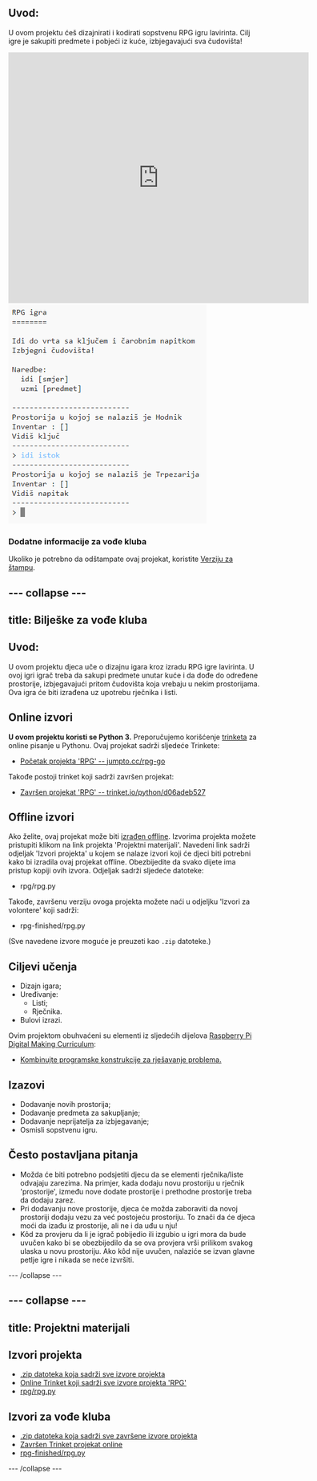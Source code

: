 ## Uvod:

U ovom projektu ćeš dizajnirati i kodirati sopstvenu RPG igru lavirinta. Cilj igre je sakupiti predmete i pobjeći iz kuće, izbjegavajući sva čudovišta!

<div class="trinket">
  <iframe src="https://trinket.io/embed/python/d06adeb527?outputOnly=true&start=result" width="600" height="500" frameborder="0" marginwidth="0" marginheight="0" allowfullscreen>
  </iframe>
  <img src="images/rpg-finished.png">
</div>

### Dodatne informacije za vođe kluba

Ukoliko je potrebno da odštampate ovaj projekat, koristite [Verziju za štampu](https://projects.raspberrypi.org/en/projects/rpg/print).

## \--- collapse \---

## title: Bilješke za vođe kluba

## Uvod:

U ovom projektu djeca uče o dizajnu igara kroz izradu RPG igre lavirinta. U ovoj igri igrač treba da sakupi predmete unutar kuće i da dođe do određene prostorije, izbjegavajući pritom čudovišta koja vrebaju u nekim prostorijama. Ova igra će biti izrađena uz upotrebu rječnika i listi.

## Online izvori

**U ovom projektu koristi se Python 3.** Preporučujemo korišćenje [trinketa](https://trinket.io/) za online pisanje u Pythonu. Ovaj projekat sadrži sljedeće Trinkete:

+ [Početak projekta 'RPG' -- jumpto.cc/rpg-go](http://jumpto.cc/rpg-go)

Takođe postoji trinket koji sadrži završen projekat:

+ [Završen projekat 'RPG' -- trinket.io/python/d06adeb527](https://trinket.io/python/d06adeb527)

## Offline izvori

Ako želite, ovaj projekat može biti [izrađen offline](https://www.codeclubprojects.org/en-GB/resources/python-working-offline/). Izvorima projekta možete pristupiti klikom na link projekta 'Projektni materijali'. Navedeni link sadrži odjeljak 'Izvori projekta' u kojem se nalaze izvori koji će djeci biti potrebni kako bi izradila ovaj projekat offline. Obezbijedite da svako dijete ima pristup kopiji ovih izvora. Odjeljak sadrži sljedeće datoteke:

+ rpg/rpg.py

Takođe, završenu verziju ovoga projekta možete naći u odjeljku 'Izvori za volontere' koji sadrži:

+ rpg-finished/rpg.py

(Sve navedene izvore moguće je preuzeti kao `.zip` datoteke.)

## Ciljevi učenja

+ Dizajn igara;
+ Uređivanje: 
    + Listi;
    + Rječnika.
+ Bulovi izrazi.

Ovim projektom obuhvaćeni su elementi iz sljedećih dijelova [Raspberry Pi Digital Making Curriculum](http://rpf.io/curriculum):

+ [Kombinujte programske konstrukcije za rješavanje problema.](https://www.raspberrypi.org/curriculum/programming/builder)

## Izazovi

+ Dodavanje novih prostorija;
+ Dodavanje predmeta za sakupljanje;
+ Dodavanje neprijatelja za izbjegavanje;
+ Osmisli sopstvenu igru.

## Često postavljana pitanja

+ Možda će biti potrebno podsjetiti djecu da se elementi rječnika/liste odvajaju zarezima. Na primjer, kada dodaju novu prostoriju u rječnik 'prostorije', između nove dodate prostorije i prethodne prostorije treba da dodaju zarez.
+ Pri dodavanju nove prostorije, djeca će možda zaboraviti da novoj prostoriji dodaju vezu za već postojeću prostoriju. To znači da će djeca moći da izađu iz prostorije, ali ne i da uđu u nju!
+ Kôd za provjeru da li je igrač pobijedio ili izgubio u igri mora da bude uvučen kako bi se obezbijedilo da se ova provjera vrši prilikom svakog ulaska u novu prostoriju. Ako kôd nije uvučen, nalaziće se izvan glavne petlje igre i nikada se neće izvršiti.

\--- /collapse \---

## \--- collapse \---

## title: Projektni materijali

## Izvori projekta

+ [.zip datoteka koja sadrži sve izvore projekta](resources/rpg-project-resources.zip)
+ [Online Trinket koji sadrži sve izvore projekta 'RPG'](http://jumpto.cc/rpg-go)
+ [rpg/rpg.py](resources/rpg-rpg.py)

## Izvori za vođe kluba

+ [.zip datoteka koja sadrži sve završene izvore projekta](resources/rpg-volunteer-resources.zip)
+ [Završen Trinket projekat online](https://trinket.io/python/d06adeb527)
+ [rpg-finished/rpg.py](resources/rpg-finished-rpg.py)

\--- /collapse \---